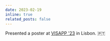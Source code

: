 ```yaml
---
date: 2023-02-19
inline: true
related_posts: false
---
```


Presented a poster at [VISAPP '23](https://visapp.scitevents.org/?y=2023) in Lisbon. :portugal:

